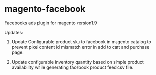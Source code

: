 # magento-facebook
Facebooks ads plugin for magento version1.9

Updates:

1) Update Configurable product sku to facebook in magento catalog to prevent pixel content id mismatch error in add to cart and purchase page.

2) Update configurable inventory quantity based on simple product availability while generating facebook product feed csv file.
